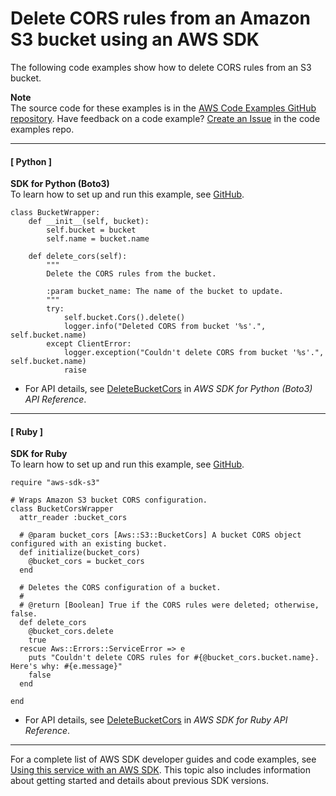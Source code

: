 # Delete CORS rules from an Amazon S3 bucket using an AWS SDK<a name="example_s3_DeleteBucketCors_section"></a>

The following code examples show how to delete CORS rules from an S3 bucket\.

**Note**  
The source code for these examples is in the [AWS Code Examples GitHub repository](https://github.com/awsdocs/aws-doc-sdk-examples)\. Have feedback on a code example? [Create an Issue](https://github.com/awsdocs/aws-doc-sdk-examples/issues/new/choose) in the code examples repo\. 

------
#### [ Python ]

**SDK for Python \(Boto3\)**  
 To learn how to set up and run this example, see [GitHub](https://github.com/awsdocs/aws-doc-sdk-examples/tree/main/python/example_code/s3/s3_basics#code-examples)\. 
  

```
class BucketWrapper:
    def __init__(self, bucket):
        self.bucket = bucket
        self.name = bucket.name

    def delete_cors(self):
        """
        Delete the CORS rules from the bucket.

        :param bucket_name: The name of the bucket to update.
        """
        try:
            self.bucket.Cors().delete()
            logger.info("Deleted CORS from bucket '%s'.", self.bucket.name)
        except ClientError:
            logger.exception("Couldn't delete CORS from bucket '%s'.", self.bucket.name)
            raise
```
+  For API details, see [DeleteBucketCors](https://docs.aws.amazon.com/goto/boto3/s3-2006-03-01/DeleteBucketCors) in *AWS SDK for Python \(Boto3\) API Reference*\. 

------
#### [ Ruby ]

**SDK for Ruby**  
 To learn how to set up and run this example, see [GitHub](https://github.com/awsdocs/aws-doc-sdk-examples/tree/main/ruby/example_code/s3#code-examples)\. 
  

```
require "aws-sdk-s3"

# Wraps Amazon S3 bucket CORS configuration.
class BucketCorsWrapper
  attr_reader :bucket_cors

  # @param bucket_cors [Aws::S3::BucketCors] A bucket CORS object configured with an existing bucket.
  def initialize(bucket_cors)
    @bucket_cors = bucket_cors
  end

  # Deletes the CORS configuration of a bucket.
  #
  # @return [Boolean] True if the CORS rules were deleted; otherwise, false.
  def delete_cors
    @bucket_cors.delete
    true
  rescue Aws::Errors::ServiceError => e
    puts "Couldn't delete CORS rules for #{@bucket_cors.bucket.name}. Here's why: #{e.message}"
    false
  end

end
```
+  For API details, see [DeleteBucketCors](https://docs.aws.amazon.com/goto/SdkForRubyV3/s3-2006-03-01/DeleteBucketCors) in *AWS SDK for Ruby API Reference*\. 

------

For a complete list of AWS SDK developer guides and code examples, see [Using this service with an AWS SDK](UsingAWSSDK.md#sdk-general-information-section)\. This topic also includes information about getting started and details about previous SDK versions\.